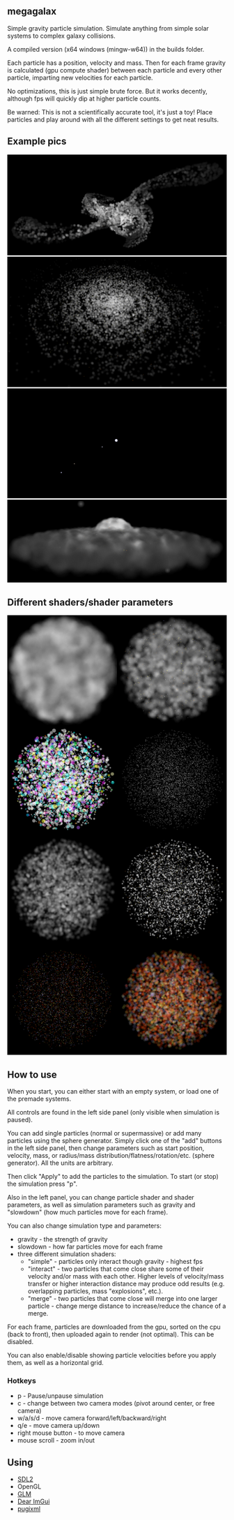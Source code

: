 ## megagalax

Simple gravity particle simulation. Simulate anything from simple solar systems to complex galaxy collisions.

A compiled version (x64 windows (mingw-w64)) in the builds folder.

Each particle has a position, velocity and mass. Then for each frame gravity is calculated (gpu compute shader) between each particle and every other particle, imparting new velocities for each particle.

No optimizations, this is just simple brute force. But it works decently, although fps will quickly dip at higher particle counts.

Be warned: This is not a scientifically accurate tool, it's just a toy! Place particles and play around with all the different settings to get neat results.

## Example pics

![galaxy collision](https://github.com/kaffelars/megagalax/blob/main/pics/system2.png?raw=true)
![peaceful galaxy](https://github.com/kaffelars/megagalax/blob/main/pics/system3.png?raw=true)
![simple system](https://github.com/kaffelars/megagalax/blob/main/pics/system1.gif?raw=true)
![calm galaxy](https://github.com/kaffelars/megagalax/blob/main/pics/system4.png?raw=true)

## Different shaders/shader parameters

![simple system](https://github.com/kaffelars/megagalax/blob/main/pics/shaders.png?raw=true)

## How to use

When you start, you can either start with an empty system, or load one of the premade systems.

All controls are found in the left side panel (only visible when simulation is paused).

You can add single particles (normal or supermassive) or add many particles using the sphere generator. Simply click one of the "add" buttons in the left side panel, then change parameters such as start position, velocity, mass, or radius/mass distribution/flatness/rotation/etc. (sphere generator). All the units are arbitrary.

Then click "Apply" to add the particles to the simulation. To start (or stop) the simulation press "p".

Also in the left panel, you can change particle shader and shader parameters, as well as simulation parameters such as gravity and "slowdown" (how much particles move for each frame).

You can also change simulation type and parameters:
* gravity - the strength of gravity
* slowdown - how far particles move for each frame
* three different simulation shaders:
  - "simple" - particles only interact though gravity - highest fps
  - "interact" - two particles that come close share some of their velocity and/or mass with each other. Higher levels of velocity/mass transfer or higher interaction distance may produce odd results (e.g. overlapping particles, mass "explosions", etc.).
  - "merge" - two particles that come close will merge into one larger particle - change merge distance to increase/reduce the chance of a merge.


For each frame, particles are downloaded from the gpu, sorted on the cpu (back to front), then uploaded again to render (not optimal). This can be disabled.

You can also enable/disable showing particle velocities before you apply them, as well as a horizontal grid.

### Hotkeys

* p - Pause/unpause simulation
* c - change between two camera modes (pivot around center, or free camera)
* w/a/s/d - move camera forward/left/backward/right
* q/e - move camera up/down
* right mouse button - to move camera
* mouse scroll - zoom in/out

## Using
* [SDL2](https://www.libsdl.org/)
* OpenGL
* [GLM](https://github.com/g-truc/glm)
* [Dear ImGui](https://github.com/ocornut/imgui)
* [pugixml](https://pugixml.org/)
